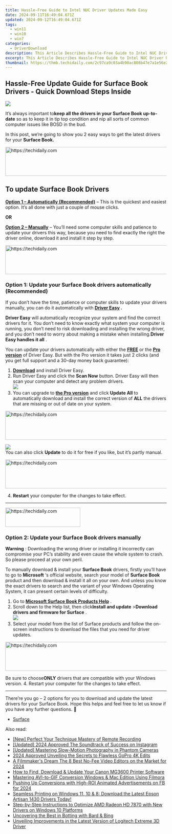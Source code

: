 ```yaml
---
title: Hassle-Free Guide to Intel NUC Driver Updates Made Easy
date: 2024-09-11T16:49:04.671Z
updated: 2024-09-12T16:49:04.671Z
tags:
  - win11
  - win10
  - win7
categories:
  - DriverDownload
description: This Article Describes Hassle-Free Guide to Intel NUC Driver Updates Made Easy
excerpt: This Article Describes Hassle-Free Guide to Intel NUC Driver Updates Made Easy
thumbnail: https://thmb.techidaily.com/2c97ca9c03a4b90ac808b47e7a1e56e2bf5202bf8ec2d002abc5e5f18888aaa6.jpg
---
```


## Hassle-Free Update Guide for Surface Book Drivers - Quick Download Steps Inside

![](https://images.drivereasy.com/wp-content/uploads/2018/11/img_5bf7cf002737a.jpg)

 It’s always important to**keep all the drivers in your Surface Book up-to-date** so as to keep it in tip top condition and nip all sorts of common computer issues like BOSD in the bud.

 In this post, we’re going to show you 2 easy ways to get the latest drivers for your **Surface Book.**

<!-- affiliate ads begin -->
<a href="https://appsumo.8odi.net/c/5597632/2123740/7443" target="_top" id="2123740">
  <img src="//a.impactradius-go.com/display-ad/7443-2123740" border="0" alt="https://techidaily.com" width="728" height="90"/>
</a>
<img height="0" width="0" src="https://appsumo.8odi.net/i/5597632/2123740/7443" style="position:absolute;visibility:hidden;" border="0" />
<!-- affiliate ads end -->

## To update Surface Book Drivers

**[Option 1 – Automatically (Recommended)](https://www.drivereasy.com/knowledge/surface-book-drivers-download-update-easily/#O1)**  –  This is the quickest and easiest option. It’s all done with just a couple of mouse clicks.

**OR**

[**Option 2 – Manually**](https://tools.techidaily.com/drivereasy/download/) –  You’ll need some computer skills and patience to update your drivers this way, because you need to find exactly the right the driver online, download it and install it step by step.

<!-- affiliate ads begin -->
<a href="https://ephamedtechinc.pxf.io/c/5597632/2137208/26400" target="_top" id="2137208">
  <img src="//a.impactradius-go.com/display-ad/26400-2137208" border="0" alt="https://techidaily.com" width="728" height="90"/>
</a>
<img height="0" width="0" src="https://ephamedtechinc.pxf.io/i/5597632/2137208/26400" style="position:absolute;visibility:hidden;" border="0" />
<!-- affiliate ads end -->

### **Option 1: Update your Surface Book drivers automatically (Recommended)**

 If you don’t have the time, patience or computer skills to update your drivers manually, you can do it automatically with **[Driver Easy](https://tools.techidaily.com/drivereasy/download/) .**

**Driver Easy**   will automatically recognize your system and find the correct drivers for it. You don’t need to know exactly what system your computer is running, you don’t need to risk downloading and installing the wrong driver, and you don’t need to worry about making a mistake when installing.**Driver Easy handles it all** .

 You can update your drivers automatically with either the **[FREE](https://tools.techidaily.com/drivereasy/download/)**  or the **[Pro version](https://tools.techidaily.com/drivereasy/download/)**  of Driver Easy. But with the Pro version it takes just 2 clicks (and you get full support and a 30-day money back guarantee):

1. **[Download](https://tools.techidaily.com/drivereasy/download/)**  and install Driver Easy.
2. Run Driver Easy and click the **Scan Now** button. Driver Easy will then scan your computer and detect any problem drivers.  
![](https://images.drivereasy.com/wp-content/uploads/2018/11/img_5bf7bbe94614e.jpg)
3. You can upgrade to **[the Pro version](https://tools.techidaily.com/drivereasy/download/)**  and click **Update All** to automatically download and install the correct version of **ALL**  the drivers that are missing or out of date on your system.  

<!-- affiliate ads begin -->
<a href="https://unicoeye.pxf.io/c/5597632/2134239/18498" target="_top" id="2134239">
  <img src="//a.impactradius-go.com/display-ad/18498-2134239" border="0" alt="https://techidaily.com" width="721" height="90"/>
</a>
<img height="0" width="0" src="https://unicoeye.pxf.io/i/5597632/2134239/18498" style="position:absolute;visibility:hidden;" border="0" />
<!-- affiliate ads end -->

![](https://images.drivereasy.com/wp-content/uploads/2018/11/img_5bf7cabf4d114.jpg)  
 You can also click **Update** to do it for free if you like, but it’s partly manual.

<!-- affiliate ads begin -->
<a href="https://ephamedtechinc.pxf.io/c/5597632/2135476/26400" target="_top" id="2135476">
  <img src="//a.impactradius-go.com/display-ad/26400-2135476" border="0" alt="https://techidaily.com" width="728" height="90"/>
</a>
<img height="0" width="0" src="https://ephamedtechinc.pxf.io/i/5597632/2135476/26400" style="position:absolute;visibility:hidden;" border="0" />
<!-- affiliate ads end -->

4. **Restart**   your computer for the changes to take effect.

---

<!-- affiliate ads begin -->
<a href="https://25home.pxf.io/c/5597632/2123471/16836" target="_top" id="2123471">
  <img src="//a.impactradius-go.com/display-ad/16836-2123471" border="0" alt="https://techidaily.com" width="234" height="60"/>
</a>
<img height="0" width="0" src="https://25home.pxf.io/i/5597632/2123471/16836" style="position:absolute;visibility:hidden;" border="0" />
<!-- affiliate ads end -->

### **Option 2: Update your Surface Book drivers manually**

**Warning** : Downloading the wrong driver or installing it incorrectly can compromise your PC’s stability and even cause the whole system to crash. So please proceed at your own peril.

To manually download & install your **Surface Book**  drivers, firstly you’ll have to go to **Microsoft**  ‘s official website, search your model of **Surface Book**  product and then download & install it all on your own.  And unless you know the exact drivers to search and the variant of your Windows Operating System, it can present certain levels of difficulty.

1. Go to **[Microsoft Surface Book Products Help](https://support.microsoft.com/en-us/hub/4295272/surface-book-products-help)**  .
2. Scroll down to the Help list, then click**Install and update** \>**Download drivers and firmware for Surface** .  
![](https://images.drivereasy.com/wp-content/uploads/2018/11/img_5bf7ccdf679a7.jpg)
3. Select your model from the list of Surface products and follow the on-screen instructions to download the files that you need for driver updates.  

<!-- affiliate ads begin -->
<a href="https://appsumo.8odi.net/c/5597632/2137412/7443" target="_top" id="2137412">
  <img src="//a.impactradius-go.com/display-ad/7443-2137412" border="0" alt="https://techidaily.com" width="728" height="90"/>
</a>
<img height="0" width="0" src="https://appsumo.8odi.net/i/5597632/2137412/7443" style="position:absolute;visibility:hidden;" border="0" />
<!-- affiliate ads end -->

 Be sure to choose**ONLY** drivers that are compatible with your Windows version.
4. Restart your computer for the changes to take effect.

---

 There’re you go – 2 options for you to download and update the latest drivers for your Surface Book. Hope this helps and feel free to let us know if you have any further questions. 🙂

* [Surface](https://tools.techidaily.com/drivereasy/download/)

<ins class="adsbygoogle"
     style="display:block"
     data-ad-format="autorelaxed"
     data-ad-client="ca-pub-7571918770474297"
     data-ad-slot="1223367746"></ins>

<ins class="adsbygoogle"
     style="display:block"
     data-ad-client="ca-pub-7571918770474297"
     data-ad-slot="8358498916"
     data-ad-format="auto"
     data-full-width-responsive="true"></ins>

<span class="atpl-alsoreadstyle">Also read:</span>
<div><ul>
<li><a href="https://screen-mirroring-recording.techidaily.com/new-perfect-your-technique-mastery-of-remote-recording/"><u>[New] Perfect Your Technique Mastery of Remote Recording</u></a></li>
<li><a href="https://instagram-video-files.techidaily.com/updated-2024-approved-the-soundtrack-of-success-on-instagram/"><u>[Updated] 2024 Approved The Soundtrack of Success on Instagram</u></a></li>
<li><a href="https://extra-support.techidaily.com/updated-mastering-slow-motion-photography-in-phantom-cameras/"><u>[Updated] Mastering Slow-Motion Photography in Phantom Cameras</u></a></li>
<li><a href="https://article-files.techidaily.com/2024-approved-unveiling-the-secrets-to-flawless-gopro-4k-edits/"><u>2024 Approved Unveiling the Secrets to Flawless GoPro 4K Edits</u></a></li>
<li><a href="https://youtube-videos.techidaily.com/a-filmmakers-dream-the-8-best-no-fee-video-editors-on-the-market-for-2024/"><u>A Filmmaker's Dream The 8 Best No-Fee Video Editors on the Market for 2024</u></a></li>
<li><a href="https://hardware-updates.techidaily.com/how-to-find-download-and-update-your-canon-mg3600-printer-software/"><u>How to Find, Download & Update Your Canon MG3600 Printer Software</u></a></li>
<li><a href="https://extra-hints.techidaily.com/mastering-avi-to-gif-conversion-windows-and-mac-edition-using-filmora/"><u>Mastering AVI-to-GIF Conversion Windows & Mac Edition Using Filmora</u></a></li>
<li><a href="https://facebook-video-content.techidaily.com/pushing-up-conversions-with-high-roi-animated-advertisements-on-fb-for-2024/"><u>Pushing Up Conversions with High-ROI Animated Advertisements on FB for 2024</u></a></li>
<li><a href="https://hardware-updates.techidaily.com/seamless-printing-on-windows-11-10-and-8-download-the-latest-epson-artisan-1430-drivers-today/"><u>Seamless Printing on Windows 11, 10 & 8: Download the Latest Epson Artisan 1430 Drivers Today!</u></a></li>
<li><a href="https://hardware-updates.techidaily.com/step-by-step-instructions-to-optimize-amd-radeon-hd-7870-with-new-drivers-on-windows-10-platforms/"><u>Step-by-Step Instructions to Optimize AMD Radeon HD 7870 with New Drivers on Windows 10 Platforms</u></a></li>
<li><a href="https://tech-revival.techidaily.com/uncovering-the-best-in-botting-with-bard-and-bing/"><u>Uncovering the Best in Botting with Bard & Bing</u></a></li>
<li><a href="https://hardware-updates.techidaily.com/unveiling-improvements-in-the-latest-version-of-logitech-extreme-3d-driver/"><u>Unveiling Improvements in the Latest Version of Logitech Extreme 3D Driver</u></a></li>
</ul></div>

